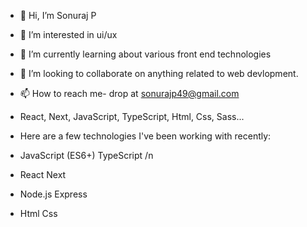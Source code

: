 - 👋 Hi, I’m Sonuraj P
- 👀 I’m interested in ui/ux 
- 🌱 I’m currently learning about various front end technologies
- 💞️ I’m looking to collaborate on anything related to web devlopment. 
- 📫 How to reach me- drop at sonurajp49@gmail.com
-  React, Next, JavaScript, TypeScript, Html, Css, Sass...
- Here are a few technologies I've been working with recently:

- JavaScript (ES6+)      TypeScript /n
- React                  Next
- Node.js                Express
- Html                   Css
<!---
sonurajp/sonurajp is a ✨ special ✨ repository because its `README.md` (this file) appears on your GitHub profile.
You can click the Preview link to take a look at your changes.
--->
